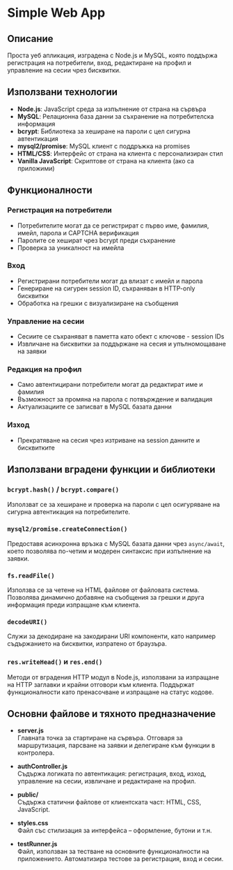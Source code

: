 # Simple Web App

## Описание
Проста уеб апликация, изградена с Node.js и MySQL, която поддържа регистрация на потребители, вход, редактиране на профил и управление на сесии чрез бисквитки.

## Използвани технологии
- **Node.js**: JavaScript среда за изпълнение от страна на сървъра  
- **MySQL**: Релационна база данни за съхранение на потребителска информация  
- **bcrypt**: Библиотека за хеширане на пароли с цел сигурна автентикация  
- **mysql2/promise**: MySQL клиент с поддръжка на promises  
- **HTML/CSS**: Интерфейс от страна на клиента с персонализиран стил  
- **Vanilla JavaScript**: Скриптове от страна на клиента (ако са приложими)

## Функционалности

### Регистрация на потребители
- Потребителите могат да се регистрират с първо име, фамилия, имейл, парола и CAPTCHA верификация  
- Паролите се хешират чрез bcrypt преди съхранение  
- Проверка за уникалност на имейла

### Вход
- Регистрирани потребители могат да влизат с имейл и парола  
- Генериране на сигурен session ID, съхраняван в HTTP-only бисквитки  
- Обработка на грешки с визуализиране на съобщения

### Управление на сесии
- Сесиите се съхраняват в паметта като обект с ключове - session IDs  
- Извличане на бисквитки за поддържане на сесия и упълномощаване на заявки

### Редакция на профил
- Само автентицирани потребители могат да редактират име и фамилия  
- Възможност за промяна на парола с потвърждение и валидация  
- Актуализациите се записват в MySQL базата данни

### Изход
- Прекратяване на сесия чрез изтриване на session данните и бисквитките

## Използвани вградени функции и библиотеки

### `bcrypt.hash()` / `bcrypt.compare()`
Използват се за хеширане и проверка на пароли с цел осигуряване на сигурна автентикация на потребителите.

### `mysql2/promise.createConnection()`
Предоставя асинхронна връзка с MySQL базата данни чрез `async/await`, което позволява по-четим и модерен синтаксис при изпълнение на заявки.

### `fs.readFile()`
Използва се за четене на HTML файлове от файловата система. Позволява динамично добавяне на съобщения за грешки и друга информация преди изпращане към клиента.

### `decodeURI()`
Служи за декодиране на закодирани URI компоненти, като например съдържанието на бисквитки, изпратено от браузъра.

### `res.writeHead()` и `res.end()`
Методи от вградения HTTP модул в Node.js, използвани за изпращане на HTTP заглавки и крайни отговори към клиента. Поддържат функционалности като пренасочване и изпращане на статус кодове.

## Основни файлове и тяхното предназначение

- **server.js**  
  Главната точка за стартиране на сървъра. Отговаря за маршрутизация, парсване на заявки и делегиране към функции в контролера.

- **authController.js**  
  Съдържа логиката по автентикация: регистрация, вход, изход, управление на сесии, извличане и редактиране на профил.

- **public/**  
  Съдържа статични файлове от клиентската част: HTML, CSS, JavaScript.

- **styles.css**  
  Файл със стилизация за интерфейса – оформление, бутони и т.н.

- **testRunner.js**  
  Файл, използван за тестване на основните функционалности на приложението. Автоматизира тестове за регистрация, вход и сесии.
